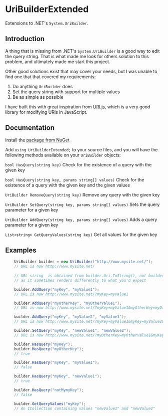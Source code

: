 # UriBuilderExtended
Extensions to .NET's `System.UriBuilder`.

## Introduction
A thing that is missing from .NET's `System.UriBuilder` is a good way to edit the query string. That is what made me look for others solution to this problem, and ultimately made me start this project.

Other good solutions exist that may cover your needs, but I was unable to find one that that covered my requirements:

1. Do anything `UriBuilder` does
2. Set the query string with support for multiple values
3. Be as simple as possible

I have built this with great inspiration from [URI.js](https://medialize.github.io/URI.js/), which is a very good library for modifying URIs in JavaScript.

## Documentation
Install the [package from NuGet](https://www.nuget.org/packages/UriBuilderExtended/)

Add `using UriBuilderExtended;` to your source files, and you will have the following methods available on your `UriBuilder` objects:

`bool HasQuery(string key)`
Check for the existence of a query with the given key

`bool HasQuery(string key, params string[] values)`
Check for the existence of a query with the given key and the given values

`UriBuilder RemoveQuery(string key)`
Remove any query with the given key

`UriBuilder SetQuery(string key, params string[] values)`
Sets the query parameter for a given key

`UriBuilder AddQuery(string key, params string[] values)`
Adds a query parameter for a given key

`List<string> GetQueryValues(string key)`
Get all values for the given key

## Examples

```C#
    UriBuilder builder = new UriBuilder("http://www.mysite.net/");
    // URL is now http://www.mysite.net/
    
    // URL string  is obtained from builder.Uri.ToString(), not builder.ToString()
    // as it sometimes renders differently to what you'd expect

    builder.AddQuery("myKey", "myValue1");
    // URL is now http://www.mysite.net/?myKey=myValue1

    builder.AddQuery("myOtherKey", "myOtherValue1");
    // URL is now http://www.mysite.net/?myKey=myValue1&myOtherKey=myOtherValue1

    builder.AddQuery("myKey", "myValue2", "myValue3");
    // URL is now http://www.mysite.net/?myKey=myValue1&myKey=myValue2&myKey=myValue3&myOtherKey=myOtherValue1

    builder.SetQuery("myKey", "newValue1", "newValue2");
    // URL is now http://www.mysite.net/?myOtherKey=myOtherValue1&myKey=newValue1&myKey=newValue2

    builder.HasQuery("myKey");
    builder.HasQuery("myOtherKey");
    // true

    builder.HasQuery("myKey", "myValue1");
    // false

    builder.HasQuery("myKey", "newValue1");
    // true

    builder.HasQuery("notMymyKey");
    // false

    builder.GetQueryValues("myKey");
    // An ICollection containing values "newValue1" and "newValue2"
```
